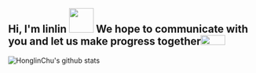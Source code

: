 <h2> Hi, I'm linlin <img src="https://media.giphy.com/media/mGcNjsfWAjY5AEZNw6/giphy.gif" width="50"> We hope to communicate with you and let us make progress together<img src="https://media.giphy.com/media/LnQjpWaON8nhr21vNW/giphy.gif" width="50" height="20"> </h2>
 
 ![HonglinChu's github stats](https://github-readme-stats.vercel.app/api?username=HonglinChu&show_icons=true&theme=radical) 

				

